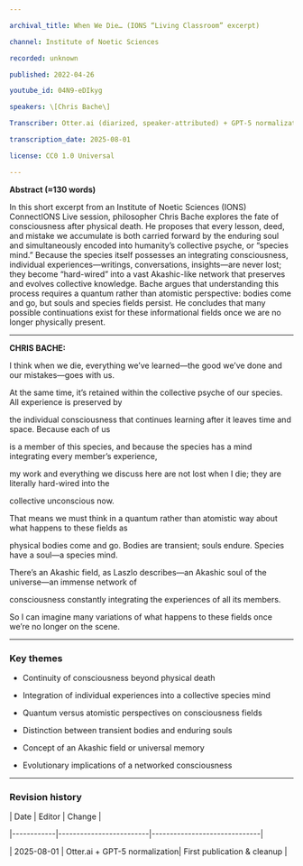```yaml
---

archival_title: When We Die… (IONS “Living Classroom” excerpt)

channel: Institute of Noetic Sciences

recorded: unknown

published: 2022-04-26

youtube_id: 04N9-eDIkyg

speakers: \[Chris Bache\]

Transcriber: Otter.ai (diarized, speaker-attributed) + GPT-5 normalization

transcription_date: 2025-08-01

license: CC0 1.0 Universal

---
```


**Abstract (≈130 words)**

In this short excerpt from an Institute of Noetic Sciences (IONS) ConnectIONS Live session, philosopher Chris Bache explores the fate of consciousness after physical death. He proposes that every lesson, deed, and mistake we accumulate is both carried forward by the enduring soul and simultaneously encoded into humanity’s collective psyche, or “species mind.” Because the species itself possesses an integrating consciousness, individual experiences—writings, conversations, insights—are never lost; they become “hard-wired” into a vast Akashic-like network that preserves and evolves collective knowledge. Bache argues that understanding this process requires a quantum rather than atomistic perspective: bodies come and go, but souls and species fields persist. He concludes that many possible continuations exist for these informational fields once we are no longer physically present.

---

**CHRIS BACHE:**

I think when we die, everything we’ve learned—the good we’ve done and our mistakes—goes with us.

At the same time, it’s retained within the collective psyche of our species. All experience is preserved by

the individual consciousness that continues learning after it leaves time and space. Because each of us

is a member of this species, and because the species has a mind integrating every member’s experience,

my work and everything we discuss here are not lost when I die; they are literally hard-wired into the

collective unconscious now.

That means we must think in a quantum rather than atomistic way about what happens to these fields as

physical bodies come and go. Bodies are transient; souls endure. Species have a soul—a species mind.

There’s an Akashic field, as Laszlo describes—an Akashic soul of the universe—an immense network of

consciousness constantly integrating the experiences of all its members.

So I can imagine many variations of what happens to these fields once we’re no longer on the scene.

---

### Key themes

- Continuity of consciousness beyond physical death

- Integration of individual experiences into a collective species mind

- Quantum versus atomistic perspectives on consciousness fields

- Distinction between transient bodies and enduring souls

- Concept of an Akashic field or universal memory

- Evolutionary implications of a networked consciousness

---

### Revision history

| Date | Editor | Change |

|------------|-------------------------|------------------------------|

| 2025-08-01 | Otter.ai + GPT-5 normalization| First publication & cleanup |
